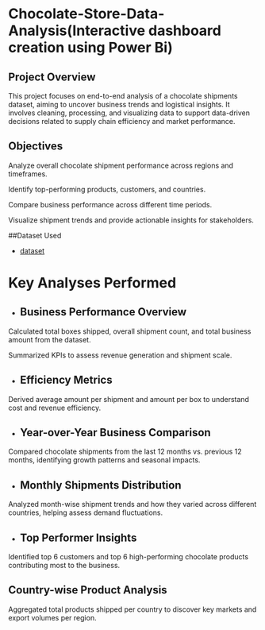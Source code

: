 # Chocolate-Store-Data-Analysis(Interactive dashboard  creation using Power Bi)

## Project Overview

This project focuses on end-to-end analysis of a chocolate shipments dataset, aiming to uncover business trends and logistical insights. It involves cleaning, processing, and visualizing data to support data-driven decisions related to supply chain efficiency and market performance.

## Objectives

Analyze overall chocolate shipment performance across regions and timeframes.

Identify top-performing products, customers, and countries.

Compare business performance across different time periods.

Visualize shipment trends and provide actionable insights for stakeholders.

##Dataset Used
- <a href="https://github.com/rikshithbommena/Data-Analysis-Dashboard/blob/main/sample-chocolate-shipments-data-all-Apr-2025%20(1).xlsx"> dataset</a>

# Key Analyses Performed

- ## Business Performance Overview

Calculated total boxes shipped, overall shipment count, and total business amount from the dataset.

Summarized KPIs to assess revenue generation and shipment scale.

- ## Efficiency Metrics

Derived average amount per shipment and amount per box to understand cost and revenue efficiency.

- ## Year-over-Year Business Comparison

Compared chocolate shipments from the last 12 months vs. previous 12 months, identifying growth patterns and seasonal impacts.

- ## Monthly Shipments Distribution

Analyzed month-wise shipment trends and how they varied across different countries, helping assess demand fluctuations.

- ## Top Performer Insights

Identified top 6 customers and top 6 high-performing chocolate products contributing most to the business.

## Country-wise Product Analysis

Aggregated total products shipped per country to discover key markets and export volumes per region.


